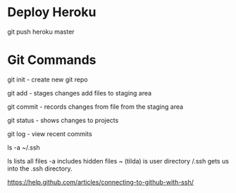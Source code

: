 # Deploy Heroku

git push heroku master


# Git Commands

git init - create new git repo

git add -  stages changes add files to staging area

git commit - records changes from file from the staging area

git status - shows changes to projects

git log -  view recent commits

ls -a ~/.ssh

ls lists all files  -a includes hidden files  ~  (tilda) is user directory /.ssh gets us into the .ssh directory.

https://help.github.com/articles/connecting-to-github-with-ssh/

